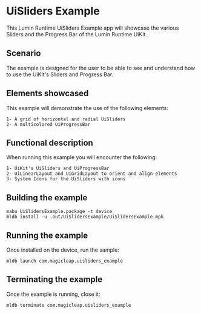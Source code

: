 # UiSliders Example
This Lumin Runtime UiSliders Example app will showcase the various Sliders and the Progress Bar of the Lumin Runtime UiKit.

## Scenario ##
The example is designed for the user to be able to see and understand how to use the UiKit's Sliders and Progress Bar.

## Elements showcased ##
This example will demonstrate the use of the following elements:

	1- A grid of horizontal and radial UiSliders
	2- A multicolored UiProgressBar

## Functional description ##
When running this example you will encounter the following:

	1- UiKit's UiSliders and UiProgressBar
	2- UiLinearLayout and UiGridLayout to orient and align elements
	3- System Icons for the UiSliders with icons

## Building the example ##
```shell
mabu UiSlidersExample.package -t device
mldb install -u .out/UiSlidersExample/UiSlidersExample.mpk
```

## Running the example ##
Once installed on the device, run the sample:
```shell
mldb launch com.magicleap.uisliders_example
```

## Terminating the example ##
Once the example is running, close it:
```shell
mldb terminate com.magicleap.uisliders_example
```
